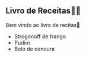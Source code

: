 ## Livro de Receitas:man_cook:

Bem vindo ao livro de recitas:book:

- Strogonoff de frango
- Pudim
- Bolo de cenoura
